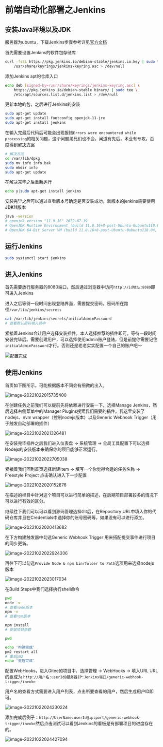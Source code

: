# 前端自动化部署之Jenkins

## 安装Java环境以及JDK

服务器为ubuntu，下载Jenkins步骤参考详见[官方文档](https://www.jenkins.io/zh/download/)

首先需要设置Jenkins的软件包存储库

```sh
curl -fsSL https://pkg.jenkins.io/debian-stable/jenkins.io.key | sudo tee \
    /usr/share/keyrings/jenkins-keyring.asc > /dev/null
```

添加Jenkins apt的仓库入口

```sh
echo deb [signed-by=/usr/share/keyrings/jenkins-keyring.asc] \
    https://pkg.jenkins.io/debian-stable binary/ | sudo tee \
    /etc/apt/sources.list.d/jenkins.list > /dev/null
```

更新本地的包，之后进行Jenkins的安装

```sh
sudo apt-get update
sudo apt-get install fontconfig openjdk-11-jre
sudo apt-get install jenkins
```

在输入完最后代码后可能会出现报错`Errors were encountered while processing`的相关问题，这个问题弟兄们也不会，闻道有先后，术业有专攻，百度得到[解决方案](https://blog.csdn.net/qingfengxiaosong/article/details/87889995)

```sh
# 解决方法
cd /var/lib/dpkg
sudo mv info info.bak
sudo mkdir info
sudo apt-get update
```

在解决完毕之后重新运行

```sh
echo y|sudo apt-get install jenkins
```

安装完毕之后可以通过查看版本号确定是否安装成功，新版本的jenkins需要使用**JDK11**版本

```sh
java -version
# openjdk version "11.0.16" 2022-07-19
# OpenJDK Runtime Environment (build 11.0.16+8-post-Ubuntu-0ubuntu118.04)
# OpenJDK 64-Bit Server VM (build 11.0.16+8-post-Ubuntu-0ubuntu118.04, mixed mode, sharing)
```

## 运行Jenkins

```sh
sudo systemctl start jenkins
```

## 进入Jenkins

首先需要放行服务器的8080端口，然后通过浏览器中访问`http://id地址:8080`即可进入Jenkins

进入之后等待一段时间出现登陆界面，需要提交密码，密码所在路径`/var/lib/jenkins/secrets`

```sh
cat /var/lib/jenkins/secrets/initialAdminPassword
# 查看默认密码填入其中
```

紧接着Jenkins会让用户选择安装插件，本人选择推荐的插件即可。等待一段时间安装完毕后。需要创建用户，可以选择使用admin账户登陆，但是前提你需要记住`initialAdminPassword`才行。否则还是老老实实配置一个自己的账户吧～

![配置完成](https://oss.oh-undefined.com/202210220155811.png)

## 使用Jenkins

首页如下图所示，可能根据版本不同会有细微的出入。

![image-20221022015735400](https://oss.oh-undefined.com/image-20221022015735400.png)

在创建任务之前我们可以提前先将依赖进行安装一下，选择Manage Jenkins，然后选择右侧菜单中的Manager Plugins搜索我们需要的插件。我这里安装了nodejs、nvm wrapper（控制nodejs版本）以及Generic Webhook Trigger（用于触发自动部署的插件）

![image-20221022021326481](https://oss.oh-undefined.com/image-20221022021326481.png)

在安装完毕插件之后我们进入仪表盘 -> 系统管理 -> 全局工具配置下可以选择Nodejs的安装版本来确保你的项目能够正常运行。

![image-20221022022705038](https://oss.oh-undefined.com/image-20221022022705038.png)

紧接着我们回到首页选择新建Item -> 填写一个你觉得合适的任务名称 -> Freestyle Project 点击确认进入下一步配置

![image-20221022020152876](https://oss.oh-undefined.com/image-20221022020152876.png)

在描述的栏目中针对这个项目可以进行简单的描述，在后期项目部署较多的情况下可以进行有效的区分。

继续往下我们可以可以看到源码管理选择Git后，在Repository URL中填入你的代码仓库并且在Credentials中选择你的账号密码等，如果没有可以进行添加。

![image-20221022020413682](https://oss.oh-undefined.com/image-20221022020413682.png)

在下方构建触发器中勾选Generic Webhook Trigger 用来搭配提交事件进行项目的同步更新。

![image-20221022022924306](https://oss.oh-undefined.com/image-20221022022924306.png)

再往下可以勾选`Provide Node & npm bin/folder to Path`选项用来选择nodejs版本

![image-20221022023017034](https://oss.oh-undefined.com/image-20221022023017034.png)

在Build Steps中我们选择执行shell命令

```sh
pwd
node -v
# 查看node版本
npm -v
# 查看npm版本

npm install
# 安装项目依赖

pwd

echo '构建完成'
pm2 restart all
# 重启pm2
echo '重启完成'
```

配置WebHooks，进入Gitee的项目中，选择管理 -> WebHooks -> 填入URL URL的组成为 `http://用户名:userId@服务器IP:Jenkins端口/generic-webhook-trigger/invoke`

用户名的查看方式需要进入用户列表，点击所要查看的用户，然后生成用户ID即可。

![image-20221022024230224](https://oss.oh-undefined.com/image-20221022024230224.png)

添加完成后例子：`http://UserName:userId@ip:port/generic-webhook-trigger/invoke`然后点击测试可以看到Jenkins的看板是有部署项目的进度存在的。

![image-20221022024427094](https://oss.oh-undefined.com/image-20221022024427094.png)